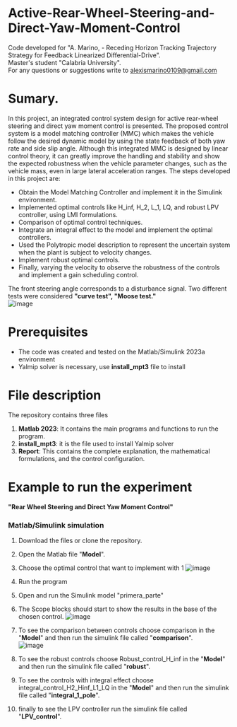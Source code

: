 # Active-Rear-Wheel-Steering-and-Direct-Yaw-Moment-Control

Code developed for "A. Marino, - Receding Horizon Tracking Trajectory Strategy for Feedback Linearized Differential-Drive".  
Master's student "Calabria University".  
For any questions or suggestions write to alexismarino0109@gmail.com  

# Sumary.

In this project, an integrated control system design for active rear-wheel steering and direct yaw moment control is presented. The proposed control system is a model matching controller (MMC) which makes the vehicle follow the desired dynamic model by using the state feedback of both yaw rate and side slip angle. Although this integrated MMC is designed by linear control theory, it can greatly improve the handling and stability and show the expected robustness when the vehicle parameter changes, such as the vehicle mass, even in large lateral acceleration ranges. The steps developed in this project are:  
- Obtain the Model Matching Controller and implement it in the Simulink environment.  
- Implemented optimal controls like H_inf, H_2, L_1, LQ, and robust LPV controller, using LMI formulations.  
- Comparison of optimal control techniques.  
- Integrate an integral effect to the model and implement the optimal controllers.  
- Used the Polytropic model description to represent the uncertain system when the plant is subject to velocity changes.  
- Implement robust optimal controls.
- Finally, varying the velocity to observe the robustness of the controls and implement a gain scheduling control.  

The front steering angle corresponds to a disturbance signal. Two different tests were considered **"curve test", "Moose test."**  
![image](https://github.com/fercho-0109/Active-Rear-Wheel-Steering-and-Direct-Yaw-Moment-Control/assets/40362695/c746b6ac-bf86-4d74-ae94-ff23a112aaca)

  
# Prerequisites
- The code was created and tested on the Matlab/Simulink 2023a environment
- Yalmip solver is necessary, use **install_mpt3** file to install 

# File description
The repository contains three files
1. **Matlab 2023**: It contains the main programs and functions to run the program.
2. **install_mpt3**: it is the file used to install Yalmip solver
3. **Report**: This contains the complete explanation, the mathematical formulations, and the control configuration.


# Example to run the experiment  
**"Rear Wheel Steering and Direct Yaw Moment Control"**
### Matlab/Simulink simulation 
1. Download the files or clone the repository. 
2. Open the Matlab file "**Model**".
3. Choose the optimal control that want to implement with 1
![image](https://github.com/fercho-0109/Active-Rear-Wheel-Steering-and-Direct-Yaw-Moment-Control/assets/40362695/b15c5b4d-724d-4345-8670-a3d402a0b2f7)
4. Run the program
5. Open and run the Simulink model "primera_parte"
6. The Scope blocks should start to show the results in the base of the chosen control.
![image](https://github.com/fercho-0109/Active-Rear-Wheel-Steering-and-Direct-Yaw-Moment-Control/assets/40362695/717dc4a6-6633-4144-b919-b8072c482544)
  
7. To see the comparison between controls choose comparison in the "**Model**" and then run the simulink file called "**comparison**".    
![image](https://github.com/fercho-0109/Active-Rear-Wheel-Steering-and-Direct-Yaw-Moment-Control/assets/40362695/ab467eaf-421b-4ff5-8b72-ab4a7575e88a)

8. To see the robust controls choose Robust_control_H_inf in the "**Model**" and then run the simulink file called "**robust**".    

9. To see the controls with integral effect choose integral_control_H2_Hinf_L1_LQ in the "**Model**" and then run the simulink file called "**integral_1_pole**".
10. finally to see the LPV controller run the simulink file called "**LPV_control**".


